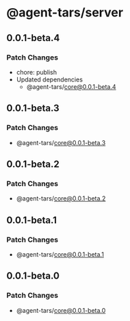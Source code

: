 # @agent-tars/server

## 0.0.1-beta.4

### Patch Changes

- chore: publish
- Updated dependencies
  - @agent-tars/core@0.0.1-beta.4

## 0.0.1-beta.3

### Patch Changes

- @agent-tars/core@0.0.1-beta.3

## 0.0.1-beta.2

### Patch Changes

- @agent-tars/core@0.0.1-beta.2

## 0.0.1-beta.1

### Patch Changes

- @agent-tars/core@0.0.1-beta.1

## 0.0.1-beta.0

### Patch Changes

- @agent-tars/core@0.0.1-beta.0
